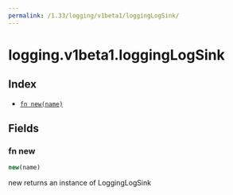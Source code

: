 ```yaml
---
permalink: /1.33/logging/v1beta1/loggingLogSink/
---
```


# logging.v1beta1.loggingLogSink



## Index

* [`fn new(name)`](#fn-new)

## Fields

### fn new

```ts
new(name)
```

new returns an instance of LoggingLogSink
